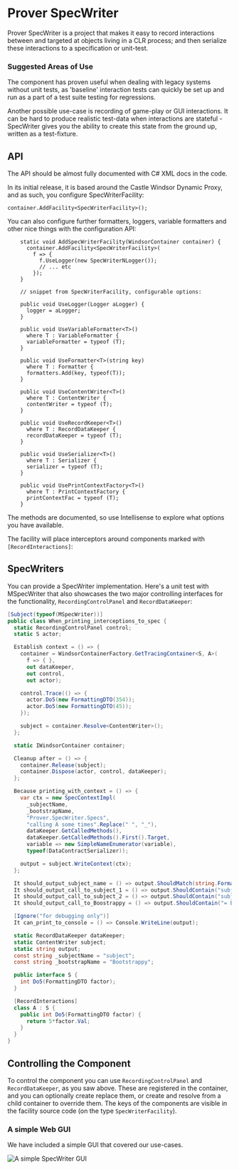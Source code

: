# Prover SpecWriter

Prover SpecWriter is a project that makes it easy to record interactions between
and targeted at objects living in a CLR process; and then serialize these interactions
to a specification or unit-test.

### Suggested Areas of Use

The component has proven useful when dealing with legacy systems without unit tests,
as 'baseline' interaction tests can quickly be set up and run as a part of a test
suite testing for regressions.

Another possible use-case is recording of game-play or GUI interactions. It can be hard
to produce realistic test-data when interactions are stateful - SpecWriter gives you
the ability to create this state from the ground up, written as a test-fixture.

## API

The API should be almost fully documented with C# XML docs in the code.

In its initial release, it is based around the Castle Windsor Dynamic Proxy,
and as such, you configure SpecWriterFacility:

```
container.AddFacility<SpecWriterFacility>();
```

You can also configure further formatters, loggers, variable formatters and other
nice things with the configuration API:

```
    static void AddSpecWriterFacility(WindsorContainer container) {
      container.AddFacility<SpecWriterFacility>(
        f => {
          f.UseLogger(new SpecWriterNLogger());
          // ... etc
        });
    }
	
	// snippet from SpecWriterFacility, configurable options:
	
	public void UseLogger(Logger aLogger) {
      logger = aLogger;
    }

    public void UseVariableFormatter<T>()
      where T : VariableFormatter {
      variableFormatter = typeof (T);
    }

    public void UseFormatter<T>(string key) 
      where T : Formatter {
      formatters.Add(key, typeof(T));
    }

    public void UseContentWriter<T>()
      where T : ContentWriter {
      contentWriter = typeof (T);
    }

    public void UseRecordKeeper<T>() 
      where T : RecordDataKeeper {
      recordDataKeeper = typeof (T);
    }

    public void UseSerializer<T>()
      where T : Serializer {
      serializer = typeof (T);
    }

    public void UsePrintContextFactory<T>()
      where T : PrintContextFactory {
      printContextFac = typeof (T);
    }
```

The methods are documented, so use Intellisense to explore what options you have available.

The facility will place interceptors around components marked with `[RecordInteractions]`:

## SpecWriters

You can provide a SpecWriter implementation. Here's a unit test with MSpecWriter that
also showcases the two major controlling interfaces for the functionality, `RecordingControlPanel`
and `RecordDataKeeper`:

```csharp
[Subject(typeof(MSpecWriter))]
public class When_printing_interceptions_to_spec {
  static RecordingControlPanel control;
  static S actor;

  Establish context = () => {
    container = WindsorContainerFactory.GetTracingContainer<S, A>(
      f => { },
      out dataKeeper,
      out control,
      out actor);

    control.Trace(() => {
      actor.Do5(new FormattingDTO(354));
      actor.Do5(new FormattingDTO(45));
    });

    subject = container.Resolve<ContentWriter>();
  };

  static IWindsorContainer container;

  Cleanup after = () => {
    container.Release(subject);
    container.Dispose(actor, control, dataKeeper);
  };

  Because printing_with_context = () => {
    var ctx = new SpecContextImpl(
      _subjectName,
      _bootstrapName,
      "Prover.SpecWriter.Specs",
      "calling A some times".Replace(" ", "_"),
      dataKeeper.GetCalledMethods(),
      dataKeeper.GetCalledMethods().First().Target,
      variable => new SimpleNameEnumerator(variable),
      typeof(DataContractSerializer));

    output = subject.WriteContext(ctx);
  };

  It should_output_subject_name = () => output.ShouldMatch(string.Format("{0} = Bootstrap", _subjectName));
  It should_output_call_to_subject_1 = () => output.ShouldContain("subject.Do5(new FormattingDTO(354));");
  It should_output_call_to_subject_2 = () => output.ShouldContain("subject.Do5(new FormattingDTO(45));");
  It should_output_call_to_Boostrappy = () => output.ShouldContain("= Bootstrappy.AUnderTest(out cleanup);");

  [Ignore("for debugging only")] 
  It can_print_to_console = () => Console.WriteLine(output);

  static RecordDataKeeper dataKeeper;
  static ContentWriter subject;
  static string output;
  const string _subjectName = "subject";
  const string _bootstrapName = "Bootstrappy";

  public interface S {
    int Do5(FormattingDTO factor);
  }

  [RecordInteractions]
  class A : S {
    public int Do5(FormattingDTO factor) {
      return 5*factor.Val;
    }
  }
}

```

## Controlling the Component

To control the component you can use  `RecordingControlPanel` and `RecordDataKeeper`,
as you saw above. These are registered in the container, and you can optionally create
replace them, or create and resolve from a child container to override them. The keys
of the components are visible in the facility source code (on the type `SpecWriterFacility`).

### A simple Web GUI

We have included a simple GUI that covered our use-cases.

![A simple SpecWriter GUI](https://raw.github.com/Prover/Prover.SpecWriter/doc/image.jpg "This is what it looks like when it's running.")